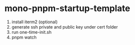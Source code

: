 # mono-pnpm-startup-template

1. install iterm2 (optional)
2. generate ssh private and public key under cert folder
3. run one-time-init.sh
4. pnpm watch
